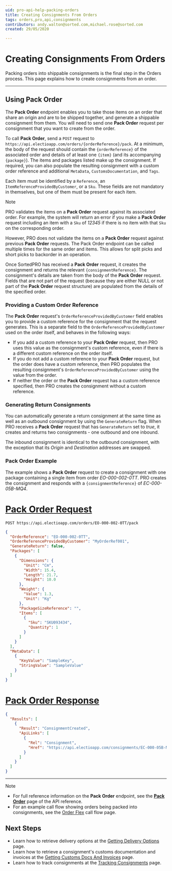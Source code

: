 ```yaml
---
uid: pro-api-help-packing-orders
title: Creating Consignments From Orders
tags: orders,pro,api,consignments
contributors: andy.walton@sorted.com,michael.rose@sorted.com
created: 29/05/2020

---
```

# Creating Consignments From Orders

Packing orders into shippable consignments is the final step in the Orders process. This page explains how to create consignments from an order.

---

## Using Pack Order

The **Pack Order** endpoint enables you to take those items on an order that share an origin and are to be shipped together, and generate a shippable consignment from them. You will need to send one **Pack Order** request per consignment that you want to create from the order.

To call **Pack Order**, send a `POST` request to `https://api.electioapp.com/orders/{orderReference}/pack`. At a minimum, the body of the request should contain the `{orderReference}` of the associated order and details of at least one `{item}` (and its accompanying `{package}`). The items and packages listed make up the consignment. If required, you can also populate the resulting consignment with a custom order reference and additional `MetaData`, `CustomsDocumentation`, and `Tags`.

Each item must be identified by a `Reference`, an `ItemReferenceProvidedByCustomer`, or a `Sku`. These fields are not mandatory in themselves, but one of them must be present for each item.

> [!NOTE]
>
> PRO validates the items on a <strong>Pack Order</strong> request against its associated order. For example, the system will return an error if you make a <strong>Pack Order</strong> request including an item with a <code>Sku</code> of <em>12345</em> if there is no item with that <code>Sku</code> on the corresponding order.
>
> However, PRO does not validate the items on a <strong>Pack Order</strong> request against previous <strong>Pack Order</strong> requests. The Pack Order endpoint can be called multiple times for the same order and items. This allows for split picks and short picks to backorder in an operation.

Once SortedPRO has received a **Pack Order** request, it creates the consignment and returns the relevant `{consignmentReference}`. The consignment's details are taken from the body of the **Pack Order** request. Fields that are not part of the request (because they are either NULL or not part of the **Pack Order** request structure) are populated from the details of the specified order.

### Providing a Custom Order Reference 

The **Pack Order** request's `OrderReferenceProvidedByCustomer` field enables you to provide a custom reference for the consignment that the request generates. This is a separate field to the `OrderReferenceProvidedByCustomer` used on the order itself, and behaves in the following ways:

* If you add a custom reference to your **Pack Order** request, then PRO uses this value as the consignment's custom reference, even if there is a different custom reference on the order itself. 
* If you do not add a custom reference to your **Pack Order** request, but the order does have a custom reference, then PRO populates the resulting consignment's `OrderReferenceProvidedByCustomer` using the value from the order.
* If neither the order or the **Pack Order** request has a custom reference specified, then PRO creates the consignment without a custom reference. 

### Generating Return Consignments

You can automatically generate a return consignment at the same time as well as an outbound consignment by using the `GenerateReturn` flag. When PRO receives a **Pack Order** request that has `GenerateReturn` set to _true_, it creates and returns two consignments - one outbound and one inbound.

The inbound consignment is identical to the outbound consignment, with the exception that its _Origin_ and _Destination_ addresses are swapped.

### Pack Order Example

The example shows a **Pack Order** request to create a consignment with one package containing a single item from order _EO-000-002-0TT_. PRO creates the consignment and responds with a `{consignmentReference}` of _EC-000-05B-MQ4_.

# [Pack Order Request](#tab/pack-order-request)

`POST https://api.electioapp.com/orders/EO-000-002-0TT/pack`

  ```json
  {
    "OrderReference": "EO-000-002-0TT",
    "OrderReferenceProvidedByCustomer": "MyOrderRef001",
    "GenerateReturn": false,
    "Packages": [
      {
        "Dimensions": {
          "Unit": "Cm",
          "Width": 15.4,
          "Length": 21.7,
          "Height": 10.0
        },
        "Weight": {
          "Value": 1.3,
          "Unit": "Kg"
        },
        "PackageSizeReference": "",
        "Items": [
          {
            "Sku": "SKU093434",
            "Quantity": 1
          }
        ]
      }
    ],
    "MetaData": [
      {
        "KeyValue": "SampleKey",
        "StringValue": "SampleValue"
      }
    ]
  }
  ```

# [Pack Order Response](#tab/pack-order-response)

```json
{
  "Results": [
    {
      "Result": "ConsignmentCreated",
      "ApiLinks": [
        {
          "Rel": "Consignment",
          "Href": "https://api.electioapp.com/consignments/EC-000-05B-MQ4"
        }
      ]
    }
  ]
}
```

---

> [!NOTE]
>
> * For full reference information on the <strong>Pack Order</strong> endpoint, see the <strong><a href="https://docs.electioapp.com/#/api/PackOrder">Pack Order</a></strong> page of the API reference.
> * For an example call flow showing orders being packed into consignments, see the <a href="/pro/api/help/flows/order_flex_flow.html">Order Flex</a> call flow page.

## Next Steps

* Learn how to retrieve delivery options at the [Getting Delivery Options](/pro/api/help/getting_delivery_options.html) page.
* Learn how to retrieve a consignment's customs documentation and invoices at the [Getting Customs Docs And Invoices](/pro/api/help/getting_customs_docs_and_invoices.html) page.
* Learn how to track consignments at the [Tracking Consignments](/pro/api/help/tracking_consignments.html) page.
